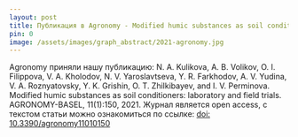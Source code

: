 ```yaml
---
layout: post
title: Публикация в Agronomy - Modified humic substances as soil conditioners, laboratory and field trials
pin: 0
image: /assets/images/graph_abstract/2021-agronomy.jpg
---
```


Agronomy приняли нашу публикацию: N. A. Kulikova, A. B. Volikov, O. I. Filippova, V. A. Kholodov, N. V. Yaroslavtseva, Y. R. Farkhodov, A. V. Yudina, V. A. Roznyatovsky, Y. K. Grishin, O. T. Zhilkibayev, and I. V. Perminova. Modified humic substances as soil conditioners: laboratory and field trials. AGRONOMY-BASEL, 11(1):150, 2021. Журнал является open access, с текстом статьи можно ознакомиться по ссылке: [doi: 10.3390/agronomy11010150](http://dx.doi.org/10.3390/agronomy11010150)